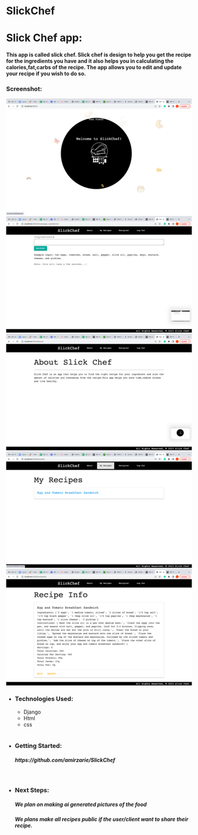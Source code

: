 # SlickChef

<h1>Slick Chef app:</h1> </hr>
  <h4>This app is called slick chef. Slick chef is design to help you get the recipe for the ingredients you have and it also helps you in calculating the calories,fat,carbs of the recipe. The app allows you to edit and update your recipe if you wish to do so.</h4>

### Screenshot:

![index](/index.png)
![create](/create.png)
![about](/about.png)
![recipe](/recipe.png)
![detail](/detail.png)

- <h3>Technologies Used:</h3>
  <ul>
   <li>Django</li>
   <li>Html</li>
   <li>css</li>
  </ul>
  </br>

- <h3>Getting Started:</h3>
  <h5>https://github.com/amirzarie/SlickChef</h5>

  </br>

- <h3> Next Steps:</h3>
  <h5>We plan on making ai generated pictures of the food  </h5>
  <h5>We plans make all recipes public if the user/client  want to share their recipe.</h5>
